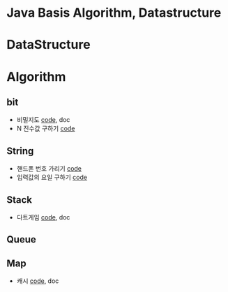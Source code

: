 # Java Basis Algorithm, Datastructure

# DataStructure

# Algorithm

## bit
* 비밀지도 [code](https://github.com/minwan1/java-algorithm/blob/master/src/test/java/algorithm/SecretMapTest.java), doc
* N 진수값 구하기 [code](https://github.com/minwan1/java-algorithm/blob/master/src/test/java/algorithm/NNotationTest.java)
## String
* 핸드폰 번호 가리기 [code](https://github.com/minwan1/java-algorithm/blob/master/src/test/java/algorithm/MobileNumberFormatTest.java)
* 입력값의 요일 구하기 [code](https://github.com/minwan1/java-algorithm/blob/master/src/test/java/algorithm/DayOfWeekTest.java)

## Stack
* 다트게임 [code](https://github.com/minwan1/java-algorithm/blob/master/src/test/java/algorithm/DartGameTest.java), doc

## Queue

## Map
* 캐시 [code](https://github.com/minwan1/java-algorithm/blob/master/src/test/java/algorithm/CacheTest.java), doc






